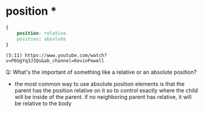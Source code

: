 # position *

```css
{
    position: relative
    position: absolute
}
```

`(5:11) https://www.youtube.com/watch?v=P6UgYq3J3Qs&ab_channel=KevinPowell`

Q: What's the important of something like a relative or an absolute position?

- the most common way to use absolute position elements is that the parent has the position relative on it so to control exactly where the child will be inside of the parent. if no neighboring parent has relative, it will be relative to the body
